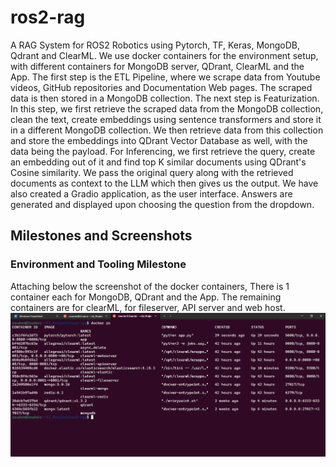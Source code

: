 # ros2-rag
A RAG System for ROS2 Robotics using Pytorch, TF, Keras, MongoDB, Qdrant and ClearML. We use docker containers for the environment setup, with different containers for MongoDB server, QDrant, ClearML and the App. The first step is the ETL Pipeline, where we scrape data from Youtube videos, GitHub repositories and Documentation Web pages. The scraped data is then stored in a MongoDB collection. The next step is Featurization. In this step, we first retrieve the scraped data from the MongoDB collection, clean the text, create embeddings using sentence transformers and store it in a different MongoDB collection. We then retrieve data from this collection and store the embeddings into QDrant Vector Database as well, with the data being the payload. For Inferencing, we first retrieve the query, create an embedding out of it and find top K similar documents using QDrant's Cosine similarity. We pass the original query along with the retrieved documents as context to the LLM which then gives us the output. We have also created a Gradio application, as the user interface. Answers are generated and displayed upon choosing the question from the dropdown.

## Milestones and Screenshots

### Environment and Tooling Milestone
Attaching below the screenshot of the docker containers, There is 1 container each for MongoDB, QDrant and the App. The remaining containers are for clearML, for fileserver, API server and web host.
![Docker Screenshot](Docker_Screenshot.png "This is the Docker Screenshot")
